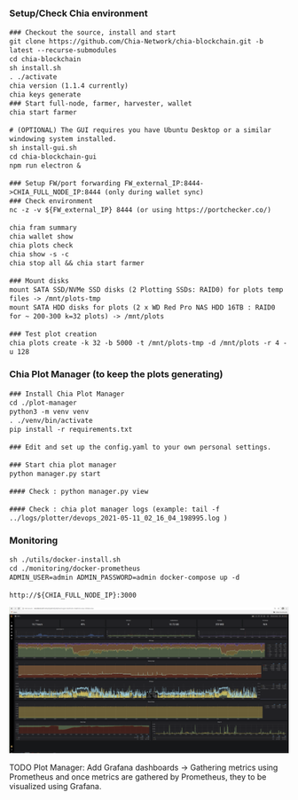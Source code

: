 ### Setup/Check Chia environment

```
### Checkout the source, install and start
git clone https://github.com/Chia-Network/chia-blockchain.git -b latest --recurse-submodules
cd chia-blockchain
sh install.sh
. ./activate
chia version (1.1.4 currently)
chia keys generate
### Start full-node, farmer, harvester, wallet
chia start farmer 

# (OPTIONAL) The GUI requires you have Ubuntu Desktop or a similar windowing system installed.
sh install-gui.sh
cd chia-blockchain-gui
npm run electron &

### Setup FW/port forwarding FW_external_IP:8444->CHIA_FULL_NODE_IP:8444 (only during wallet sync)
### Check environment
nc -z -v ${FW_external_IP} 8444 (or using https://portchecker.co/) 

chia fram summary
chia wallet show
chia plots check
chia show -s -c
chia stop all && chia start farmer 

### Mount disks 
mount SATA SSD/NVMe SSD disks (2 Plotting SSDs: RAID0) for plots temp files -> /mnt/plots-tmp
mount SATA HDD disks for plots (2 x WD Red Pro NAS HDD 16TB : RAID0 for ~ 200-300 k=32 plots) -> /mnt/plots

### Test plot creation
chia plots create -k 32 -b 5000 -t /mnt/plots-tmp -d /mnt/plots -r 4 -u 128
```

### Chia Plot Manager (to keep the plots generating)
  
```
### Install Chia Plot Manager 
cd ./plot-manager
python3 -m venv venv
. ./venv/bin/activate
pip install -r requirements.txt

### Edit and set up the config.yaml to your own personal settings. 

### Start chia plot manager
python manager.py start

#### Check : python manager.py view

#### Check : chia plot manager logs (example: tail -f ../logs/plotter/devops_2021-05-11_02_16_04_198995.log )
```

### Monitoring 

```
sh ./utils/docker-install.sh
cd ./monitoring/docker-prometheus
ADMIN_USER=admin ADMIN_PASSWORD=admin docker-compose up -d

http://${CHIA_FULL_NODE_IP}:3000
```

<img src="https://github.com/adavarski/chia-farming/blob/main/pictures/chia-1-ssd.png" width="900">

TODO Plot Manager: Add Grafana dashboards -> Gathering metrics using Prometheus and once metrics are gathered by Prometheus, they to be visualized using Grafana.
